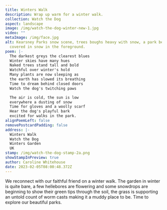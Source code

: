 ```yaml
---
title: Winters Walk
description: Wrap up warm for a winter walk.
collection: Watch the Dog
aspect: landscape
image: /img/watch-the-dog-winter-new-1.jpg
video: ""
metaImage: /img/face.jpg
alt: Kearsney Parks snow scene, trees boughs heavy with snow, a park bench is
  covered in snow in the foreground.
poem: |-
  The darkest greys the clearest blues 
  Winter skies have many hues
  Naked trees stand tall and bold
  Watchful over winter's hold
  Many plants are now sleeping as
  the earth has slowed its breathing 
  Time to dream behind closed doors
  Watch the dog's twitching paws

  The air is cold, the sun is low
  everywhere a dusting of snow
  Time for gloves and a woolly scarf
  Hear the dog's playful bark
  excited for walks in the park.
alignPoemLeft: false
removePostcardPadding: false
address: |-
  Winters Walk
  Watch the Dog
  Winters Garden
  UK
stamp: /img/watch-the-dog-stamp-2a.png
showStampInPreview: true
author: Caroline Whitehouse
date: 2023-02-05T08:00:48.372Z
---
```

We reconnect with our faithful friend on a winter walk. The garden in winter is quite bare, a few hellebores are flowering and some snowdrops are beginning to show their green tips through the soil, the grass is supporting an untold count of worm casts making it a muddy place to be. Time to explore our beautiful parks.